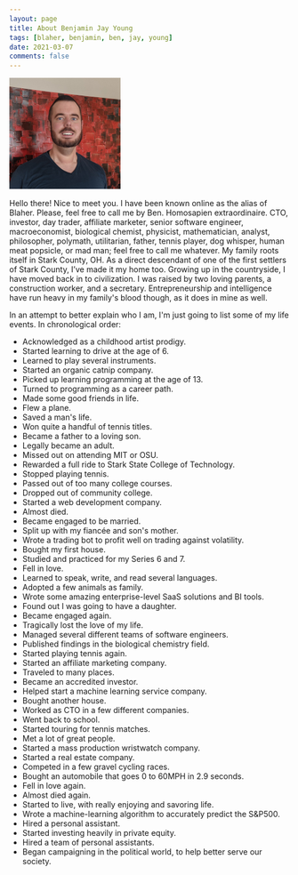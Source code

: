 ```yaml
---
layout: page
title: About Benjamin Jay Young
tags: [blaher, benjamin, ben, jay, young]
date: 2021-03-07
comments: false
---
```


<img src="/assets/img/logo.png" class="img-circle zoombtn animated">

Hello there! Nice to meet you. I have been known online as the alias of Blaher. Please, feel free to call me by Ben. Homosapien extraordinaire. CTO, investor, day trader, affiliate marketer, senior software engineer, macroeconomist, biological chemist, physicist, mathematician, analyst, philosopher, polymath, utilitarian, father, tennis player, dog whisper, human meat popsicle, or mad man; feel free to call me whatever. My family roots itself in Stark County, OH. As a direct descendant of one of the first settlers of Stark County, I’ve made it my home too. Growing up in the countryside, I have moved back in to civilization. I was raised by two loving parents, a construction worker, and a secretary. Entrepreneurship and intelligence have run heavy in my family's blood though, as it does in mine as well.

In an attempt to better explain who I am, I'm just going to list some of my life events. In chronological order:

-   Acknowledged as a childhood artist prodigy.
-   Started learning to drive at the age of 6.
-   Learned to play several instruments.
-   Started an organic catnip company.
-   Picked up learning programming at the age of 13.
-   Turned to programming as a career path.
-   Made some good friends in life.
-   Flew a plane.
-   Saved a man's life.
-   Won quite a handful of tennis titles.
-   Became a father to a loving son.
-   Legally became an adult.
-   Missed out on attending MIT or OSU.
-   Rewarded a full ride to Stark State College of Technology.
-   Stopped playing tennis.
-   Passed out of too many college courses.
-   Dropped out of community college.
-   Started a web development company.
-   Almost died.
-   Became engaged to be married.
-   Split up with my fiancée and son's mother.
-   Wrote a trading bot to profit well on trading against volatility.
-   Bought my first house.
-   Studied and practiced for my Series 6 and 7.
-   Fell in love.
-   Learned to speak, write, and read several languages.
-   Adopted a few animals as family.
-   Wrote some amazing enterprise-level SaaS solutions and BI tools.
-   Found out I was going to have a daughter.
-   Became engaged again.
-   Tragically lost the love of my life.
-   Managed several different teams of software engineers.
-   Published findings in the biological chemistry field.
-   Started playing tennis again.
-   Started an affiliate marketing company.
-   Traveled to many places.
-   Became an accredited investor.
-   Helped start a machine learning service company.
-   Bought another house.
-   Worked as CTO in a few different companies.
-   Went back to school.
-   Started touring for tennis matches.
-   Met a lot of great people.
-   Started a mass production wristwatch company.
-   Started a real estate company.
-   Competed in a few gravel cycling races.
-   Bought an automobile that goes 0 to 60MPH in 2.9 seconds.
-   Fell in love again.
-   Almost died again.
-   Started to live, with really enjoying and savoring life.
-   Wrote a machine-learning algorithm to accurately predict the S&P500.
-   Hired a personal assistant.
-   Started investing heavily in private equity.
-   Hired a team of personal assistants.
-   Began campaigning in the political world, to help better serve our society.
